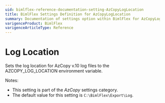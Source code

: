 ```yaml
---
uid: bimlflex-reference-documentation-setting-AzCopyLogLocation
title: BimlFlex Settings Definition for AzCopyLogLocation
summary: Documentation of settings option within BimlFlex for AzCopyLogLocation
varigenceProduct: BimlFlex
varigenceArticleType: Reference
---
```


# Log Location

Sets the log location for AzCopy v.10 log files to the AZCOPY_LOG_LOCATION environment variable.

Notes:

* This setting is part of the *AzCopy* settings category.
* The default value for this setting is `C:\BimlFlex\Export\Log`.